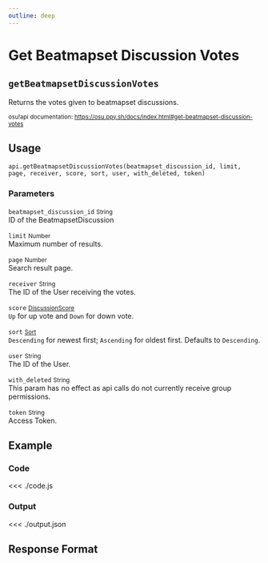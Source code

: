 ```yaml
---
outline: deep
---
```


# Get Beatmapset Discussion Votes <Badge type="info" text="GET"/>

## `getBeatmapsetDiscussionVotes`

Returns the votes given to beatmapset discussions.

<small>osu!api documentation: https://osu.ppy.sh/docs/index.html#get-beatmapset-discussion-votes</small>

## Usage

`api.getBeatmapsetDiscussionVotes(beatmapset_discussion_id, limit, page, receiver, score, sort, user, with_deleted, token)`

### Parameters

`beatmapset_discussion_id` <small>String</small> <Badge type="tip" text="optional" /><br>
ID of the BeatmapsetDiscussion

`limit` <small>Number</small> <Badge type="tip" text="optional" /><br>
Maximum number of results.

`page` <small>Number</small> <Badge type="tip" text="optional" /><br>
Search result page.

`receiver` <small>String</small> <Badge type="tip" text="optional" /><br>
The ID of the User receiving the votes.

`score` <small>[DiscussionScore](../../types/discussion-score)</small> <Badge type="tip" text="optional" /><br>
`Up` for up vote and `Down` for down vote.

`sort` <small>[Sort](../../types/sort)</small> <Badge type="tip" text="optional" /><br>
`Descending` for newest first; `Ascending` for oldest first. Defaults to `Descending`.

`user` <small>String</small> <Badge type="tip" text="optional" /><br>
The ID of the User.

`with_deleted` <small>String</small> <Badge type="tip" text="optional" /><br>
This param has no effect as api calls do not currently receive group permissions.

`token` <small>String</small><br>
Access Token.

## Example

### Code
<<< ./code.js

### Output
<<< ./output.json

## Response Format

<!--@include: ./response.md-->